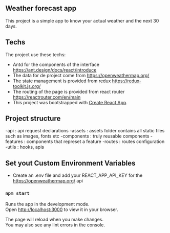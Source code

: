 ## Weather forecast app

This project is a simple app to know your actual weather and the next 30 days.

## Techs
The project use these techs:

- Antd for the components of the interface https://ant.design/docs/react/introduce
- The data for de project come from https://openweathermap.org/
- The state management is provided from redux https://redux-toolkit.js.org/
- The routing of the page is provided from react router https://reactrouter.com/en/main
- This project was bootstrapped with [Create React App](https://github.com/facebook/create-react-app).

## Project structure

-api : api request declarations
-assets : assets folder contains all static files such as images, fonts etc
-components : truly reusable components
-features : components that represet a feature
-routes : routes configuration
-utils : hooks, apis

## Set yout Custom Environment Variables 

- Create an .env file and add your REACT_APP_API_KEY for the https://openweathermap.org/ api

### `npm start`

Runs the app in the development mode.\
Open [http://localhost:3000](http://localhost:3000) to view it in your browser.

The page will reload when you make changes.\
You may also see any lint errors in the console.

